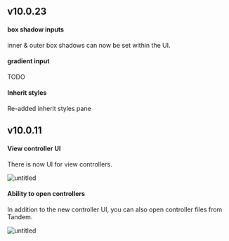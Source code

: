 ## v10.0.23

#### box shadow inputs

inner & outer box shadows can now be set within the UI.

#### gradient input

TODO

#### Inherit styles

Re-added inherit styles pane

## v10.0.11

#### View controller UI

There is now UI for view controllers.

![untitled](https://user-images.githubusercontent.com/757408/42413585-d472e518-81f9-11e8-9a5b-b7e9cf779da4.gif)

#### Ability to open controllers

In addition to the new controller UI, you can also open controller files from Tandem.

![untitled](https://user-images.githubusercontent.com/757408/42413784-d16b898e-81fd-11e8-892e-5dcf3c94feea.gif)
